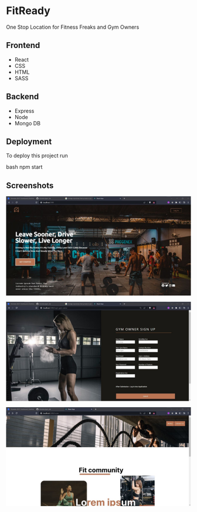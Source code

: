 # FitReady

One Stop Location for Fitness Freaks and Gym Owners


## Frontend 
  - React
  - CSS
  - HTML
  - SASS
   
## Backend
- Express
- Node 
- Mongo DB




## Deployment

To deploy this project run

bash
  npm start



## Screenshots

![App Screenshot](https://github.com/rebantac/gym_site/blob/main/client/src/screenshot/1.jpg?raw=true)


![App Screenshot](https://github.com/rebantac/gym_site/blob/main/client/src/screenshot/2.jpg?raw=true)

![App Screenshot](https://github.com/rebantac/gym_site/blob/main/client/src/screenshot/4.jpg?raw=true)